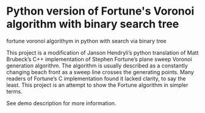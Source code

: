 # Python version of Fortune's Voronoi algorithm with binary search tree
fortune voronoi algorithym in python with search via binary tree

This project is a modification of Janson Hendryli’s python translation of Matt Brubeck’s C++ implementation of Stephen Fortune’s plane sweep Voronoi generation algorithm. The algorithm is usually described as a constantly changing beach front as a sweep line crosses the generating points. Many readers of Fortune’s C implementation found it lacked clarity, to say the least. This project is an attempt to show the Fortune algorithm in simpler terms.

See demo description for more information.
